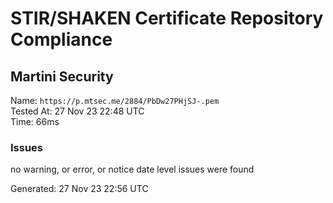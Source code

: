 # STIR/SHAKEN Certificate Repository Compliance

## Martini Security

Name: `https://p.mtsec.me/2884/PbDw27PHjSJ-.pem`\
Tested At: 27 Nov 23 22:48 UTC\
Time: 66ms

### Issues

no warning, or error, or notice date level issues were found

Generated: 27 Nov 23 22:56 UTC